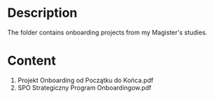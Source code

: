 # Description
The folder contains onboarding projects from my Magister's studies.

# Content
1. Projekt Onboarding od Początku do Końca.pdf
2. SPO Strategiczny Program Onboardingow.pdf
